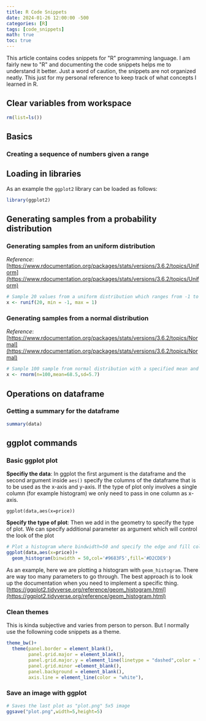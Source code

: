 ```yaml
---
title: R Code Snippets
date: 2024-01-26 12:00:00 -500
categories: [R]
tags: [code_snippets]
math: true
toc: true
---
```


This article contains codes snippets for "R" programming language. I am fairly new to "R" and documenting the code snippets helps me to understand it better. Just a word of caution, the snippets are not organized neatly. This just for my personal reference to keep track of what concepts I learned in R. 




## Clear variables from workspace

```R
rm(list=ls())
```

## Basics 

### Creating a sequence of numbers given a range 


## Loading in libraries 
As an example the `ggplot2` library can be loaded as follows:

```R
library(ggplot2)
```

## Generating samples from a probability distribution

### Generating samples from an uniform distribution
_Reference_: [https://www.rdocumentation.org/packages/stats/versions/3.6.2/topics/Uniform](https://www.rdocumentation.org/packages/stats/versions/3.6.2/topics/Uniform)


```R
# Sample 20 values from a uniform distribution which ranges from -1 to 1
x <- runif(20, min = -1, max = 1)
```

### Generating samples from a normal distribution 

_Reference_: [https://www.rdocumentation.org/packages/stats/versions/3.6.2/topics/Normal](https://www.rdocumentation.org/packages/stats/versions/3.6.2/topics/Normal)

```R
# Sample 100 sample from normal distribution with a specified mean and standard deviation
x <- rnorm(n=100,mean=68.5,sd=5.7)
```

## Operations on dataframe

### Getting a summary for the dataframe

```R
summary(data)
```




## ggplot commands


### Basic ggplot  plot

**Specifiy the data**:
In ggplot the first argument is the dataframe and the second argument inside `aes()` specify the columns of the dataframe that is to be used as the x-axis and y-axis. If the type of plot only involves a single column (for example histogram) we only need to pass in one column as x-axis. 
```
ggplot(data,aes(x=price))
```

**Specify the type of plot**: Then we add in the geometry to specify the type of plot. We can specify additional parameter as argument which will control the look of the plot

```R
# Plot a histogram where bindwidth=50 and specify the edge and fill colors
ggplot(data,aes(x=price))+
  geom_histogram(binwidth = 50,col='#9683F5',fill='#D2CDE9')
```

As an example, here we are plotting a histogram with `geom_histogram`. There are way too many parameters to go through. The best approach is to look up the documentation when you need to implement a specific thing.
[https://ggplot2.tidyverse.org/reference/geom_histogram.html](https://ggplot2.tidyverse.org/reference/geom_histogram.html)

### Clean themes

This is kinda subjective and varies from person to person. But I normally use the followning code snippets as a theme.

```R
theme_bw()+
  theme(panel.border = element_blank(),
        panel.grid.major = element_blank(),
        panel.grid.major.y = element_line(linetype = "dashed",color = "black"),
        panel.grid.minor =element_blank(),
        panel.background = element_blank(),
        axis.line = element_line(color = "white"),
```


### Save an image with ggplot

```R
# Saves the last plot as "plot.png" 5x5 image
ggsave("plot.png",width=5,height=5)
```